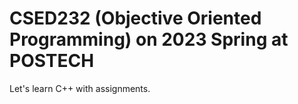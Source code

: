 # CSED232 (Objective Oriented Programming) on 2023 Spring at POSTECH
Let's learn C++ with assignments. 